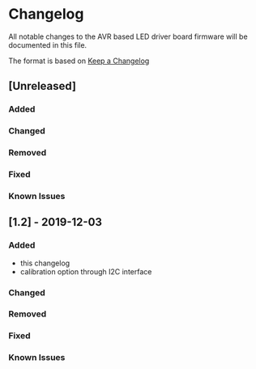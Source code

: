 # Changelog
All notable changes to the AVR based LED driver board firmware will be 
documented in this file.

The format is based on [Keep a Changelog](https://keepachangelog.com/en/1.0.0/)

## [Unreleased]
### Added
### Changed
### Removed
### Fixed
### Known Issues

## [1.2] - 2019-12-03
### Added
- this changelog
- calibration option through I2C interface

### Changed

### Removed

### Fixed

### Known Issues

